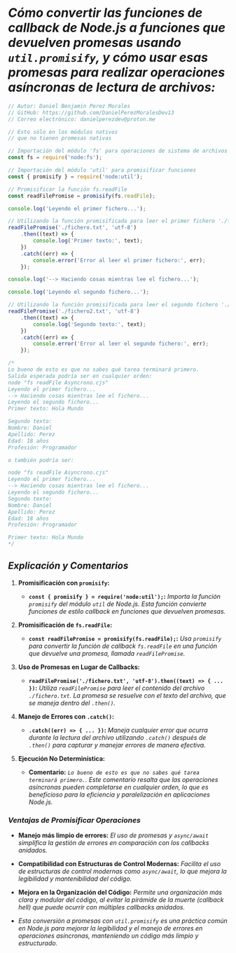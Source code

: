 # *Cómo convertir las funciones de callback de Node.js a funciones que devuelven promesas usando `util.promisify`, y cómo usar esas promesas para realizar operaciones asíncronas de lectura de archivos:*

```javascript
// Autor: Daniel Benjamin Perez Morales
// GitHub: https://github.com/DanielPerezMoralesDev13
// Correo electrónico: danielperezdev@proton.me

// Esto sólo en los módulos nativos
// que no tienen promesas nativas

// Importación del módulo 'fs' para operaciones de sistema de archivos
const fs = require('node:fs');

// Importación del módulo 'util' para promisificar funciones
const { promisify } = require('node:util');

// Promisificar la función fs.readFile
const readFilePromise = promisify(fs.readFile);

console.log('Leyendo el primer fichero...');

// Utilizando la función promisificada para leer el primer fichero './fichero.txt'
readFilePromise('./fichero.txt', 'utf-8')
    .then((text) => {
        console.log('Primer texto:', text);
    })
    .catch((err) => {
        console.error('Error al leer el primer fichero:', err);
    });

console.log('--> Haciendo cosas mientras lee el fichero...');

console.log('Leyendo el segundo fichero...');

// Utilizando la función promisificada para leer el segundo fichero './fichero2.txt'
readFilePromise('./fichero2.txt', 'utf-8')
    .then((text) => {
        console.log('Segundo texto:', text);
    })
    .catch((err) => {
        console.error('Error al leer el segundo fichero:', err);
    });

/*
Lo bueno de esto es que no sabes qué tarea terminará primero.
Salida esperada podría ser en cualquier orden:
node "fs readFile Asyncrono.cjs"
Leyendo el primer fichero...
--> Haciendo cosas mientras lee el fichero...
Leyendo el segundo fichero...
Primer texto: Hola Mundo

Segundo texto:
Nombre: Daniel
Apellido: Perez
Edad: 18 años
Profesión: Programador

o también podría ser:

node "fs readFile Asyncrono.cjs"
Leyendo el primer fichero...
--> Haciendo cosas mientras lee el fichero...
Leyendo el segundo fichero...
Segundo texto:
Nombre: Daniel
Apellido: Perez
Edad: 18 años
Profesión: Programador

Primer texto: Hola Mundo
*/
```

## ***Explicación y Comentarios***

1. **Promisificación con `promisify`:**
   - **`const { promisify } = require('node:util');`:** *Importa la función `promisify` del módulo `util` de Node.js. Esta función convierte funciones de estilo callback en funciones que devuelven promesas.*

2. **Promisificación de `fs.readFile`:**
   - **`const readFilePromise = promisify(fs.readFile);`:** *Usa `promisify` para convertir la función de callback `fs.readFile` en una función que devuelve una promesa, llamada `readFilePromise`.*

3. **Uso de Promesas en Lugar de Callbacks:**
   - **`readFilePromise('./fichero.txt', 'utf-8').then((text) => { ... })`:** *Utiliza `readFilePromise` para leer el contenido del archivo `./fichero.txt`. La promesa se resuelve con el texto del archivo, que se maneja dentro del `.then()`.*

4. **Manejo de Errores con `.catch()`:**
   - **`.catch((err) => { ... })`:** *Maneja cualquier error que ocurra durante la lectura del archivo utilizando `.catch()` después de `.then()` para capturar y manejar errores de manera efectiva.*

5. **Ejecución No Determinística:**
   - **Comentario:** *`Lo bueno de esto es que no sabes qué tarea terminará primero.`. Este comentario resalta que las operaciones asíncronas pueden completarse en cualquier orden, lo que es beneficioso para la eficiencia y paralelización en aplicaciones Node.js.*

### ***Ventajas de Promisificar Operaciones***

- **Manejo más limpio de errores:** *El uso de promesas y `async/await` simplifica la gestión de errores en comparación con los callbacks anidados.*
  
- **Compatibilidad con Estructuras de Control Modernas:** *Facilita el uso de estructuras de control modernas como `async/await`, lo que mejora la legibilidad y mantenibilidad del código.*

- **Mejora en la Organización del Código:** *Permite una organización más clara y modular del código, al evitar la pirámide de la muerte (callback hell) que puede ocurrir con múltiples callbacks anidados.*

- *Esta conversión a promesas con `util.promisify` es una práctica común en Node.js para mejorar la legibilidad y el manejo de errores en operaciones asíncronas, manteniendo un código más limpio y estructurado.*
